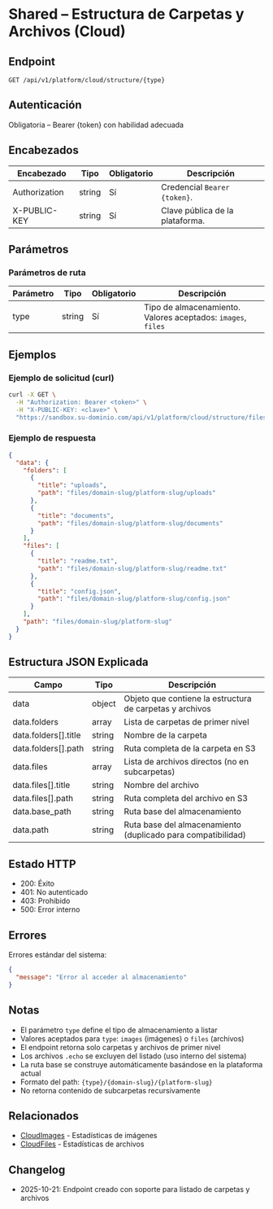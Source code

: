 # Shared – Estructura de Carpetas y Archivos (Cloud)

## Endpoint

```
GET /api/v1/platform/cloud/structure/{type}
```

## Autenticación

Obligatoria – Bearer {token} con habilidad adecuada

## Encabezados

| Encabezado         | Tipo     | Obligatorio | Descripción |
| ------------------ | -------- | ----------- | ----------- |
| Authorization      | string   | Sí          | Credencial `Bearer {token}`. |
| X-PUBLIC-KEY       | string   | Sí          | Clave pública de la plataforma. |

## Parámetros

### Parámetros de ruta

| Parámetro | Tipo   | Obligatorio | Descripción |
| --------- | ------ | ----------- | ----------- |
| type      | string | Sí          | Tipo de almacenamiento. Valores aceptados: `images`, `files` |

## Ejemplos

### Ejemplo de solicitud (curl)

```bash
curl -X GET \
  -H "Authorization: Bearer <token>" \
  -H "X-PUBLIC-KEY: <clave>" \
  "https://sandbox.su-dominio.com/api/v1/platform/cloud/structure/files"
```

### Ejemplo de respuesta

```json
{
  "data": {
    "folders": [
      {
        "title": "uploads",
        "path": "files/domain-slug/platform-slug/uploads"
      },
      {
        "title": "documents",
        "path": "files/domain-slug/platform-slug/documents"
      }
    ],
    "files": [
      {
        "title": "readme.txt",
        "path": "files/domain-slug/platform-slug/readme.txt"
      },
      {
        "title": "config.json",
        "path": "files/domain-slug/platform-slug/config.json"
      }
    ],
    "path": "files/domain-slug/platform-slug"
  }
}
```

## Estructura JSON Explicada

| Campo              | Tipo     | Descripción |
| ------------------ | -------- | ----------- |
| data               | object   | Objeto que contiene la estructura de carpetas y archivos |
| data.folders       | array    | Lista de carpetas de primer nivel |
| data.folders[].title | string | Nombre de la carpeta |
| data.folders[].path  | string | Ruta completa de la carpeta en S3 |
| data.files         | array    | Lista de archivos directos (no en subcarpetas) |
| data.files[].title | string | Nombre del archivo |
| data.files[].path  | string | Ruta completa del archivo en S3 |
| data.base_path     | string   | Ruta base del almacenamiento |
| data.path          | string   | Ruta base del almacenamiento (duplicado para compatibilidad) |

## Estado HTTP

- 200: Éxito
- 401: No autenticado
- 403: Prohibido
- 500: Error interno

## Errores

Errores estándar del sistema:

```json
{
  "message": "Error al acceder al almacenamiento"
}
```

## Notas

- El parámetro `type` define el tipo de almacenamiento a listar
- Valores aceptados para `type`: `images` (imágenes) o `files` (archivos)
- El endpoint retorna solo carpetas y archivos de primer nivel
- Los archivos `.echo` se excluyen del listado (uso interno del sistema)
- La ruta base se construye automáticamente basándose en la plataforma actual
- Formato del path: `{type}/{domain-slug}/{platform-slug}`
- No retorna contenido de subcarpetas recursivamente

## Relacionados

- [CloudImages](CloudImages.md) - Estadísticas de imágenes
- [CloudFiles](CloudFiles.md) - Estadísticas de archivos

## Changelog

- 2025-10-21: Endpoint creado con soporte para listado de carpetas y archivos
